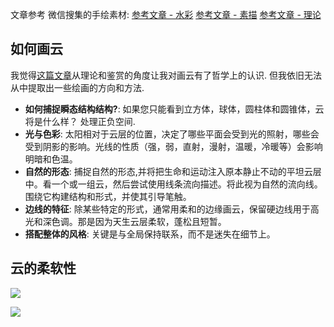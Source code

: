 文章参考 微信搜集的手绘素材: [参考文章 - 水彩](https://mp.weixin.qq.com/s/N9Z_HrTHvn3THg1polFimw) [参考文章 - 素描](https://mp.weixin.qq.com/s/6YE0YKKzD35dp45HaGrRqA) [参考文章 - 理论](https://mp.weixin.qq.com/s/teG87GHNmEUeKueM8TYBNg)

## 如何画云

我觉得[这篇文章](https://mp.weixin.qq.com/s/teG87GHNmEUeKueM8TYBNg)从理论和鉴赏的角度让我对画云有了哲学上的认识. 但我依旧无法从中提取出一些绘画的方向和方法.

- **如何捕捉瞬态结构结构?**: 如果您只能看到立方体，球体，圆柱体和圆锥体，云将是什么样？ 处理正负空间.
- **光与色彩**: 太阳相对于云层的位置，决定了哪些平面会受到光的照射，哪些会受到阴影的影响。光线的性质（强，弱，直射，漫射，温暖，冷暖等）会影响明暗和色温。
- **自然的形态**: 捕捉自然的形态,并将把生命和运动注入原本静止不动的平坦云层中。看一个或一组云，然后尝试使用线条流向描述。将此视为自然的流向线。围绕它构建结构和形式，并使其引导笔触。
- **边线的特征**: 除某些特定的形式，通常用柔和的边缘画云，保留硬边线用于高光和深色调。那是因为天生云层柔软，蓬松且短暂。
- **搭配整体的风格**: 关键是与全局保持联系，而不是迷失在细节上。

## 云的柔软性

![](https://pic3.zhimg.com/80/v2-b5a57e1c83e465cad98079ce8b982982_720w.jpg)

![](https://livingstory.pl/media/catalog/product/cache/1/image/650x650/9df78eab33525d08d6e5fb8d27136e95/n/u/nuvole_-114-29058-tapeta-fornasetti_senza_tempo-cole_son-living_story-2.jpg)
